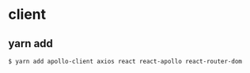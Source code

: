 # client

## yarn add

```bash
$ yarn add apollo-client axios react react-apollo react-router-dom
```
